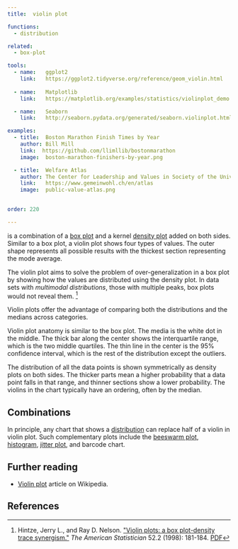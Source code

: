 ```yaml
---
title:  violin plot

functions: 
  - distribution

related:
  - box-plot

tools:
  - name:   ggplot2
    link:   https://ggplot2.tidyverse.org/reference/geom_violin.html
  
  - name:   Matplotlib
    link:   https://matplotlib.org/examples/statistics/violinplot_demo.html

  - name:   Seaborn
    link:   http://seaborn.pydata.org/generated/seaborn.violinplot.html?highlight=violin

examples:
  - title:  Boston Marathon Finish Times by Year
    author: Bill Mill
    link:  https://github.com/llimllib/bostonmarathon
    image:  boston-marathon-finishers-by-year.png

  - title:  Welfare Atlas
    author: The Center for Leadership and Values in Society of the University of St.Gallen
    link:   https://www.gemeinwohl.ch/en/atlas
    image:  public-value-atlas.png
    

order: 220

---
```

is a combination of a [box plot](/box-plot) and a kernel [density plot](/density-plot) added on both sides. Similar to a box plot, a violin plot shows four types of values. The outer shape represents all possible results with the thickest section representing the mode average.

<!--more-->
The violin plot aims to solve the problem of over-generalization in a box plot by showing how the values are distributed using the density plot. In data sets with *multimodal distributions*, those with multiple peaks, box plots would not reveal them. [^hintze]  

Violin plots offer the advantage of comparing both the distributions and the medians across categories. 

Violin plot anatomy is similar to the box plot. The media is the white dot in the middle. The thick bar along the center shows the interquartile range, which is the two middle quartiles. The thin line in the center is the 95% confidence interval, which is the rest of the distribution except the outliers. 

The distribution of all the data points is shown symmetrically as density plots on both sides. The thicker parts mean a higher probability that a data point falls in that range, and thinner sections show a lower probability. The violins in the chart typically have an ordering, often by the median.


[//]: # (TODO: Here is a paper https://peerj.com/preprints/27137v1 )


## Combinations
In principle, any chart that shows a [distribution](/function/distribution) can replace half of a violin in violin plot. Such complementary plots include the [beeswarm plot](/strip-plot#beeswarm-plot), [histogram](/histogram), [jitter plot](/strip-plot), and barcode chart.

[//]: # (TODO: add combinations illustrations for violin plot with beeswarm plot, violin plot with histogram, violin plot with barcode chart)
[//]: # (Combination of violin and jitter plot https://twitter.com/lenkiefer/status/805186350760755200/photo/1 )


## Further reading
- [Violin plot](https://en.wikipedia.org/wiki/Violin_plot) article on Wikipedia.

## References
[^hintze]: Hintze, Jerry L., and Ray D. Nelson. ["Violin plots: a box plot-density trace synergism."](https://doi.org/10.1080/00031305.1998.10480559) *The American Statistician* 52.2 (1998): 181-184. [PDF](https://search.proquest.com/openview/dcd68eb137d2d6b08aa23f37e34e0b01/1)
